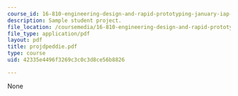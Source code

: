 ```yaml
---
course_id: 16-810-engineering-design-and-rapid-prototyping-january-iap-2007
description: Sample student project.
file_location: /coursemedia/16-810-engineering-design-and-rapid-prototyping-january-iap-2007/42335e4496f3269c3c0c3d8ce56b8826_projdpeddie.pdf
file_type: application/pdf
layout: pdf
title: projdpeddie.pdf
type: course
uid: 42335e4496f3269c3c0c3d8ce56b8826

---
```

None
